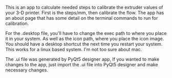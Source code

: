 This is an app to calculate needed steps to calibrate the extruder values of your 3-D printer.  First is the steps/mm, then calibrate the flow.  The app has an about page that has some detail on the terminal commands to run for calibration.

For the .desktop file, you'll have to change the exec path to where you place it in your system. As well as the icon path, where you place the icon image.  You should have a desktop shortcut the next time you restart your system. This works for a linux based system.  I'm not too sure about mac.  

The .ui file was generated by PyQt5 designer app, If you wanted to make changes to the app, just import the .ui file into PyQt5 designer and make necessary changes.